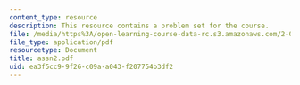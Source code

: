 ```yaml
---
content_type: resource
description: This resource contains a problem set for the course.
file: /media/https%3A/open-learning-course-data-rc.s3.amazonaws.com/2-034j-nonlinear-dynamics-and-waves-spring-2007/ea3f5cc99f26c09aa043f207754b3df2_assn2.pdf
file_type: application/pdf
resourcetype: Document
title: assn2.pdf
uid: ea3f5cc9-9f26-c09a-a043-f207754b3df2
---
```

